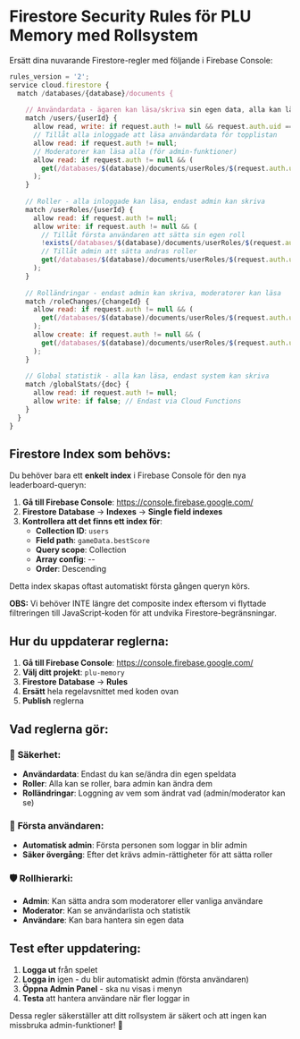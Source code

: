 # Firestore Security Rules för PLU Memory med Rollsystem

Ersätt dina nuvarande Firestore-regler med följande i Firebase Console:

```javascript
rules_version = '2';
service cloud.firestore {
  match /databases/{database}/documents {
    
    // Användardata - ägaren kan läsa/skriva sin egen data, alla kan läsa för topplista
    match /users/{userId} {
      allow read, write: if request.auth != null && request.auth.uid == userId;
      // Tillåt alla inloggade att läsa användardata för topplistan
      allow read: if request.auth != null;
      // Moderatorer kan läsa alla (för admin-funktioner)
      allow read: if request.auth != null && (
        get(/databases/$(database)/documents/userRoles/$(request.auth.uid)).data.role in ['admin', 'moderator']
      );
    }
    
    // Roller - alla inloggade kan läsa, endast admin kan skriva
    match /userRoles/{userId} {
      allow read: if request.auth != null;
      allow write: if request.auth != null && (
        // Tillåt första användaren att sätta sin egen roll
        !exists(/databases/$(database)/documents/userRoles/$(request.auth.uid)) ||
        // Tillåt admin att sätta andras roller
        get(/databases/$(database)/documents/userRoles/$(request.auth.uid)).data.role == 'admin'
      );
    }
    
    // Rolländringar - endast admin kan skriva, moderatorer kan läsa
    match /roleChanges/{changeId} {
      allow read: if request.auth != null && (
        get(/databases/$(database)/documents/userRoles/$(request.auth.uid)).data.role in ['admin', 'moderator']
      );
      allow create: if request.auth != null && (
        get(/databases/$(database)/documents/userRoles/$(request.auth.uid)).data.role == 'admin'
      );
    }
    
    // Global statistik - alla kan läsa, endast system kan skriva
    match /globalStats/{doc} {
      allow read: if request.auth != null;
      allow write: if false; // Endast via Cloud Functions
    }
  }
}
```

## Firestore Index som behövs:

Du behöver bara ett **enkelt index** i Firebase Console för den nya leaderboard-queryn:

1. **Gå till Firebase Console**: https://console.firebase.google.com/
2. **Firestore Database** → **Indexes** → **Single field indexes**
3. **Kontrollera att det finns ett index för**:
   - **Collection ID**: `users`
   - **Field path**: `gameData.bestScore`
   - **Query scope**: Collection
   - **Array config**: --
   - **Order**: Descending

Detta index skapas oftast automatiskt första gången queryn körs.

**OBS:** Vi behöver INTE längre det composite index eftersom vi flyttade filtreringen till JavaScript-koden för att undvika Firestore-begränsningar.

## Hur du uppdaterar reglerna:

1. **Gå till Firebase Console**: https://console.firebase.google.com/
2. **Välj ditt projekt**: `plu-memory`
3. **Firestore Database** → **Rules**
4. **Ersätt** hela regelavsnittet med koden ovan
5. **Publish** reglerna

## Vad reglerna gör:

### 🔐 **Säkerhet:**
- **Användardata**: Endast du kan se/ändra din egen speldata
- **Roller**: Alla kan se roller, bara admin kan ändra dem
- **Rolländringar**: Loggning av vem som ändrat vad (admin/moderator kan se)

### 👑 **Första användaren:**
- **Automatisk admin**: Första personen som loggar in blir admin
- **Säker övergång**: Efter det krävs admin-rättigheter för att sätta roller

### 🛡️ **Rollhierarki:**
- **Admin**: Kan sätta andra som moderatorer eller vanliga användare
- **Moderator**: Kan se användarlista och statistik
- **Användare**: Kan bara hantera sin egen data

## Test efter uppdatering:

1. **Logga ut** från spelet
2. **Logga in** igen - du blir automatiskt admin (första användaren)
3. **Öppna Admin Panel** - ska nu visas i menyn
4. **Testa** att hantera användare när fler loggar in

Dessa regler säkerställer att ditt rollsystem är säkert och att ingen kan missbruka admin-funktioner! 🚀